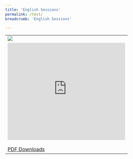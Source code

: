 ```yaml
---
title: 'English Sessions'
permalink: /test/
breadcrumb: 'English Sessions'

---
```

<table border="0">
  <tr>
    <td>
      <img src="images/01website-exhibitor-template-poster.jpg">
    </td>
  </tr>
  <tr>
    <td>
      <iframe width="380" height="315" src="https://www.youtube.com/embed/d6fmLlW8eoE" frameborder="0" allow="accelerometer; autoplay; encrypted-media; gyroscope; picture-in-picture" allowfullscreen></iframe>
      <br/><br/>
      <a href="01-website-exhibitor-template-pdf.pdf" download>PDF Downloads</a>
    </td>
   </tr>
</table>
